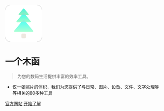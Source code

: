 ![logo](_assets/images/logo.png)

# 一个木函

> 为您的数码生活提供丰富的效率工具。

- 仅一张照片的体积，我们为您提供了与日常、图片、设备、文件、文字处理等等相关的80多种工具

[官方网站](https://www.woobx.cn/)
[开始了解](#简介)